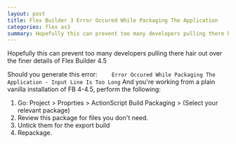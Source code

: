 ```yaml
---
layout: post 
title: Flex Builder 3 Error Occured While Packaging The Application
categories: flex as3
summary: Hopefully this can prevent too many developers pulling there hair out over the finer details of Flex Builder 4.5
---
```

Hopefully this can prevent too many developers pulling there hair out over the finer details of Flex Builder 4.5

Should you generate this error:
`    Error Occured While Packaging The Application - Input Line Is Too Long`
And you're working from a plain vanilla installation of FB 4-4.5, perform the following:
1. Go: Project > Proprties > ActionScript Build Packaging > (Select your relevant package)
2. Review this package for files you don't need.
3. Untick them for the export build
4. Repackage.
